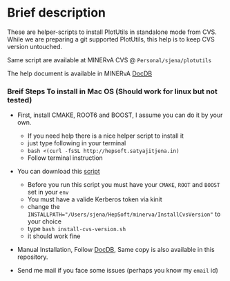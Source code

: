# Brief description
These are helper-scripts to install PlotUtils in standalone mode from CVS. While we are preparing a git supported PlotUtils, this help is to keep CVS version untouched. 

Same script are available at MINERvA CVS @ `Personal/sjena/plotutils`

The help document is available in MINERvA [DocDB](https://minerva-docdb.fnal.gov/cgi-bin/private/RetrieveFile?docid=25462)

### Breif Steps To install in Mac OS (Should work for linux but not tested)

* First, install CMAKE, ROOT6 and BOOST, I assume you can do it by your own. 
  * If you need help there is a nice helper script to install it 
  * just type following in your terminal
  * `bash <(curl -fsSL http://hepsoft.satyajitjena.in)`
  * Follow terminal instruction

* You can download this [script](https://github.com/dsjena/PlotUtilsHelper/blob/master/install-cvs-version.sh)
  * Before you run this script you must have your `CMAKE`, `ROOT` and `BOOST` set in your `env`
  * You must have a valide Kerberos token via kinit 
  * change the `INSTALLPATH="/Users/sjena/HepSoft/minerva/InstallCvsVersion"` to your choice
  * type `bash install-cvs-version.sh`
  * it should work fine

* Manual Installation, Follow [DocDB](https://minerva-docdb.fnal.gov/cgi-bin/private/RetrieveFile?docid=25462), Same copy is also available in this repository.

* Send me mail if you face some issues (perhaps you know my `email` id)
